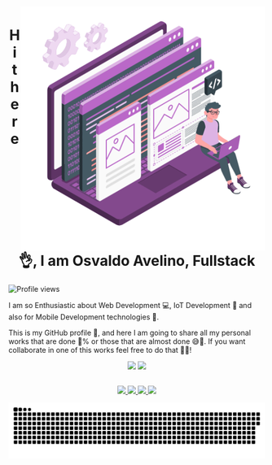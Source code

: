 <img align="right" height="480em" src="img/reserva-img/Developer activity-one.gif"/>

<h1 align="center">Hi there 👌, I am Osvaldo Avelino, Fullstack</h1>
<p align="left"><img src="https://komarev.com/ghpvc/?username=osvaldophd&color=yellow" alt="Profile views" /></p>

<div>
  <p>
    I am so Enthusiastic about Web Development 💻, IoT Development 🤖 and also for Mobile Development technologies 📱.
  </p>
  <p>
    This is my GitHub profile 📝, and here I am going to share all my personal works that are done 💯% or those that are almost done 😅💯.
    If you want collaborate in one of this works feel free to do that 🎉🆓!
  </p>
 
</div>

<div align="center">
  <img height="160em" src="https://github-readme-stats.vercel.app/api?username=osvaldophd&show_icons=true&theme=nord&include_all_commits=true&count_private=true"/>
  <img height="160em" src="https://github-readme-stats.vercel.app/api/top-langs/?username=osvaldophd&layout=compact&langs_count=7&theme=nord"/>
</div>
  
  ##
 
<div align="center">
  <a href="https://www.facebook.com/osvaldoPhD" target="_blank">
  <img src="https://img.shields.io/badge/-Facebook-%234C68D7?style=for-the-badge&logo=facebook&logoColor=white">
  </a>
  
  <a href="https://www.instagram.com/phdosvaldo/" target="_blank">
  <img src="https://img.shields.io/badge/-Instagram-%238A3AB9?style=for-the-badge&logo=instagram&logoColor=white">
  </a>
  
  <a href = "mailto:phdosvaldoavelino@gmail.com" target="_blank">
  <img src="https://img.shields.io/badge/-Gmail-%23DB4A39?style=for-the-badge&logo=gmail&logoColor=white">
  </a>

  <a href="https://www.linkedin.com/in/osvaldo-avelino-065a66184/" target="_blank">
  <img src="https://img.shields.io/badge/-LinkedIn-%230E76A8?style=for-the-badge&logo=linkedin&logoColor=white">
  </a>
  
  ![Snake animation](https://github.com/osvaldophd/osvaldophd/blob/output/github-contribution-grid-snake.svg)
  
</div>
